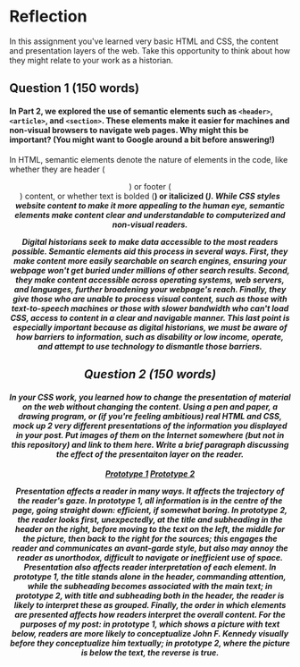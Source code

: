 # Reflection

In this assignment you've learned very basic HTML and CSS, the content and presentation layers of the web. Take this opportunity to think about how they might relate to your work as a historian. 

## Question 1 (150 words)
#### In Part 2, we explored the use of semantic elements such as `<header>`, `<article>`, and `<section>`. These elements make it easier for machines and non-visual browsers to navigate web pages. Why might this be important? (You might want to Google around a bit before answering!)

In HTML, semantic elements denote the nature of elements in the code, like whether they are header (<header>) or footer (<footer>) content, or whether text is bolded (<strong>) or italicized (<i>). While CSS styles website content to make it more appealing to the human eye, semantic elements make content clear and understandable to computerized and non-visual readers. 

Digital historians seek to make data accessible to the most readers possible. Semantic elements aid this process in several ways. First, they make content more easily searchable on search engines, ensuring your webpage won't get buried under millions of other search results. Second, they make content accessible across operating systems, web servers, and languages, further broadening your webpage's reach. Finally, they give those who are unable to process visual content, such as those with text-to-speech machines or those with slower bandwidth who can't load CSS, access to content in a clear and navigable manner. This last point is especially important because as digital historians, we must be aware of how barriers to information, such as disability or low income, operate, and attempt to use technology to dismantle those barriers.

## Question 2 (150 words)
#### In your CSS work, you learned how to change the presentation of material on the web without changing the content. Using a pen and paper, a drawing program, or (if you're feeling ambitious) real HTML and CSS, mock up 2 very different presentations of the information you displayed in your post. Put images of them on the Internet somewhere (but not in this repository) and link to them here. Write a brief paragraph discussing the effect of the presentaiton layer on the reader.

<p><a href="https://imgur.com/IX1K5Ou" title="Prototype 1" target="_blank">Prototype 1</a>
<a href="https://imgur.com/wcf35eX" title="Prototype 2" target="_blank">Prototype 2</a></p>
Presentation affects a reader in many ways. It affects the trajectory of the reader's gaze. In prototype 1, all information is in the centre of the page, going straight down: efficient, if somewhat boring. In prototype 2, the reader looks first, unexpectedly, at the title and subheading in the header on the right, before moving to the text on the left, the middle for the picture, then back to the right for the sources; this engages the reader and communicates an avant-garde style, but also may annoy the reader as unorthodox, difficult to navigate or inefficient use of space. Presentation also affects reader interpretation of each element. In prototype 1, the title stands alone in the header, commanding attention, while the subheading becomes associated with the main text; in prototype 2, with title and subheading both in the header, the reader is likely to interpret these as grouped. Finally, the order in which elements are presented affects how readers interpret the overall content. For the purposes of my post: in prototype 1, which shows a picture with text below, readers are more likely to conceptualize John F. Kennedy visually before they conceptualize him textually; in prototype 2, where the picture is below the text, the reverse is true.